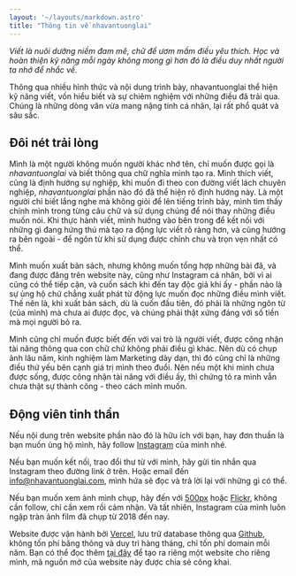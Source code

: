 ```yaml
---
layout: '~/layouts/markdown.astro'
title: "Thông tin về nhavantuonglai"
---
```


_Viết là nuôi dưỡng niềm đam mê, chữ để ươm mầm điều yêu thích. Học và hoàn thiện kỹ năng mỗi ngày không mong gì hơn đó là điều duy nhất người ta nhớ để nhắc về._

Thông qua nhiều hình thức và nội dung trình bày, nhavantuonglai thể hiện kỹ năng viết, vốn hiểu biết và sự chiêm nghiệm với những điều đã trải qua. Chúng là những dòng văn vừa mang nặng tính cá nhân, lại rất phổ quát và sâu sắc.

## Đôi nét trải lòng

Mình là một người không muốn người khác nhớ tên, chỉ muốn được gọi là _nhavantuonglai_ và biết thông qua chữ nghĩa mình tạo ra. Mình thích viết, cũng là định hướng sự nghiệp, khi muốn đi theo con đường viết lách chuyên nghiệp, _nhavantuonglai_ phần nào đó đã thể hiện rõ định hướng này. Là một người chỉ biết lắng nghe mà không giỏi để lên tiếng trình bày, mình tìm thấy chính mình trong từng câu chữ và sử dụng chúng để nói thay những điều muốn nói. Khi thực hành viết, mình hướng vào bên trong để kết nối với những gì đang hứng thú mà tạo ra động lực viết rõ ràng hơn, và cũng hướng ra bên ngoài - để ngôn từ khi sử dụng được chỉnh chu và trọn vẹn nhất có thể.

Mình muốn xuất bản sách, nhưng không muốn tổng hợp những bài đã, và đang được đăng trên website này, cũng như Instagram cá nhân, bởi vì ai cũng có thể tiếp cận, và cuốn sách khi đến tay độc giả khi ấy - phần nào là sự ủng hộ chứ chẳng xuất phát từ động lực muốn đọc những điều mình viết. Thế nên là, khi xuất bản sách, dù là cuốn đầu tiên, đó phải là những ngôn từ (của mình) mà chưa ai được đọc, và chúng phải thật xứng đáng với số tiền mà mọi người bỏ ra.

Mình cũng chỉ muốn được biết đến với vai trò là người viết, được công nhận tài năng thông qua con chữ chứ không phải điều gì khác. Nên dù có chụp ảnh lâu năm, kinh nghiệm làm Marketing dày dạn, thì đó cũng chỉ là những điều thứ yếu bên cạnh giá trị mình theo đuổi. Nên nếu một khi mình chưa được sống, được công nhận tài năng với điều ấy, thì chứng tỏ ra mình vẫn chưa thật sự thành công - theo cách mình muốn.

## Động viên tinh thần

Nếu nội dung trên website phần nào đó là hữu ích với bạn, hay đơn thuần là bạn muốn ủng hộ mình, hãy follow [Instagram](https://www.instagram.com/nhavantuonglai) của mình nhé.

Nếu bạn muốn kết nối, trao đổi thư từ với mình, hãy gửi tin nhắn qua Instagram theo đường link ở trên. Hoặc email đến [info@nhavantuonglai.com](mailto:info@nhavantuonglai.com), mình hứa sẽ đọc và trả lời lại với những gì có thể.

Nếu bạn muốn xem ảnh mình chụp, hãy đến với [500px](https://500px.com/p/nhavantuonglai) hoặc [Flickr](https://www.flickr.com/photos/nhavantuonglai), không cần follow, chỉ cần xem rồi cảm nhận. Và tất nhiên, Instagram của mình luôn ngập tràn ảnh film đã chụp từ 2018 đến nay.

Website được vận hành bởi [Vercel](https://nhavantuonglai.com/article/vercel-cai-dat), lưu trữ database thông qua [Github](https://github.com/nhavantuonglai), không tốn phí băng thông và duy trì hàng tháng, chỉ tốn phí domain mỗi năm. Bạn có thể đọc thêm [tại đây](https://nhavantuonglai.com/article/xay-dung-website) để tạo ra riêng một website cho riêng mình, mã nguồn mở của website này được chia sẻ công khai.